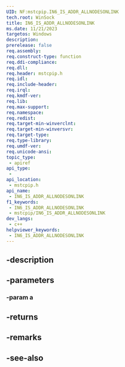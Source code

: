 ```yaml
---
UID: NF:mstcpip.IN6_IS_ADDR_ALLNODESONLINK
tech.root: WinSock
title: IN6_IS_ADDR_ALLNODESONLINK
ms.date: 11/21/2023
targetos: Windows
description: 
prerelease: false
req.assembly: 
req.construct-type: function
req.ddi-compliance: 
req.dll: 
req.header: mstcpip.h
req.idl: 
req.include-header: 
req.irql: 
req.kmdf-ver: 
req.lib: 
req.max-support: 
req.namespace: 
req.redist: 
req.target-min-winverclnt: 
req.target-min-winversvr: 
req.target-type: 
req.type-library: 
req.umdf-ver: 
req.unicode-ansi: 
topic_type:
 - apiref
api_type:
 - 
api_location:
 - mstcpip.h
api_name:
 - IN6_IS_ADDR_ALLNODESONLINK
f1_keywords:
 - IN6_IS_ADDR_ALLNODESONLINK
 - mstcpip/IN6_IS_ADDR_ALLNODESONLINK
dev_langs:
 - c++
helpviewer_keywords:
 - IN6_IS_ADDR_ALLNODESONLINK
---
```


## -description

## -parameters

### -param a

## -returns

## -remarks

## -see-also

